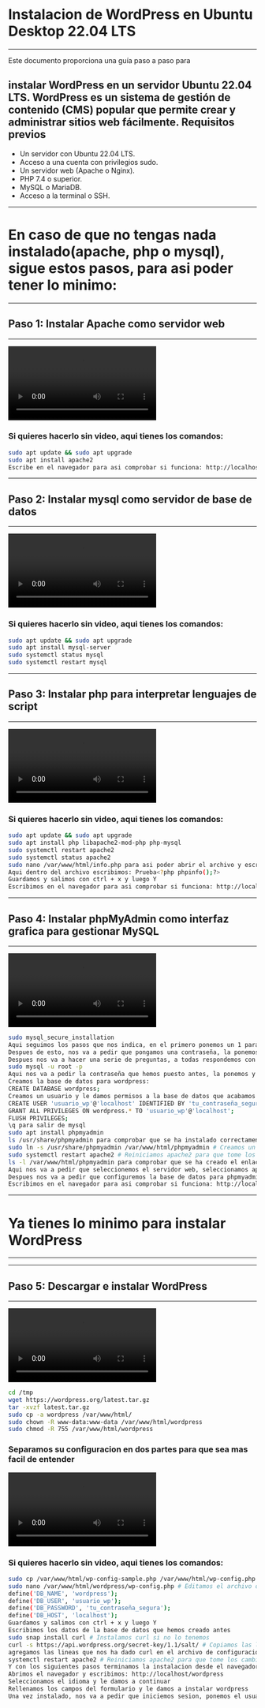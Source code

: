 
# Instalacion de WordPress en Ubuntu Desktop 22.04 LTS

-------------------
Este documento proporciona una guía paso a paso para

instalar WordPress en un servidor Ubuntu 22.04 LTS. WordPress es un sistema de gestión de contenido (CMS) popular que permite crear y administrar sitios web fácilmente.
Requisitos previos
-------------------

- Un servidor con Ubuntu 22.04 LTS.
- Acceso a una cuenta con privilegios sudo.
- Un servidor web (Apache o Nginx).
- PHP 7.4 o superior.
- MySQL o MariaDB.
- Acceso a la terminal o SSH.

----------------------------
# En caso de que no tengas nada instalado(apache, php o mysql), sigue estos pasos, para asi poder tener lo minimo:
-----------------------------
## Paso 1: Instalar Apache como servidor web
-----------------------------

![intalar-apache-hecho-con-clipchamp-1759055789326_kYYtI3jF.mp4](videos/intalar-apache-hecho-con-clipchamp-1759055789326_kYYtI3jF.mp4)

### Si quieres hacerlo sin video, aqui tienes los comandos:

```bash
sudo apt update && sudo apt upgrade 
sudo apt install apache2
Escribe en el navegador para asi comprobar si funciona: http://localhost
```

-----------------------------
## Paso 2: Instalar mysql como servidor de base de datos
-----------------------------

![Instalar mysql - Hecho con Clipchamp_1759056236552(1).mp4](Videos/Instalar%20mysql%20-%20Hecho%20con%20Clipchamp_1759056236552%281%29.mp4)

### Si quieres hacerlo sin video, aqui tienes los comandos:

```bash
sudo apt update && sudo apt upgrade 
sudo apt install mysql-server
sudo systemctl status mysql
sudo systemctl restart mysql
```
-----------------------------
## Paso 3: Instalar php para interpretar lenguajes de script
-----------------------------

![Instalar php - Hecho con Clipchamp_1759055070293(1).mp4](Videos/Instalar%20php%20-%20Hecho%20con%20Clipchamp_1759055070293%281%29.mp4)

### Si quieres hacerlo sin video, aqui tienes los comandos:

```bash
sudo apt update && sudo apt upgrade 
sudo apt install php libapache2-mod-php php-mysql
sudo systemctl restart apache2
sudo systemctl status apache2
sudo nano /var/www/html/info.php para asi poder abrir el archivo y escribir 
Aqui dentro del archivo escribimos: Prueba<?php phpinfo();?> 
Guardamos y salimos con ctrl + x y luego Y
Escribimos en el navegador para asi comprobar si funciona: http://localhost/info.php
```

-----------------------------
## Paso 4: Instalar phpMyAdmin como interfaz grafica para gestionar MySQL
-----------------------------

![instalar phpmyadmin - Hecho con Clipchamp_1759056482327(1).mp4](Videos/instalar%20phpmyadmin%20-%20Hecho%20con%20Clipchamp_1759056482327%281%29.mp4)

```bash
sudo mysql_secure_installation
Aqui seguimos los pasos que nos indica, en el primero ponemos un 1 para establecer una contraseña de root
Despues de esto, nos va a pedir que pongamos una contraseña, la ponemos y la confirmamos
Despues nos va a hacer una serie de preguntas, a todas respondemos con algo random para skippearlas
sudo mysql -u root -p
Aqui nos va a pedir la contraseña que hemos puesto antes, la ponemos y entramos
Creamos la base de datos para wordpress:
CREATE DATABASE wordpress;
Creamos un usuario y le damos permisos a la base de datos que acabamos de crear:
CREATE USER 'usuario_wp'@'localhost' IDENTIFIED BY 'tu_contraseña_segura';
GRANT ALL PRIVILEGES ON wordpress.* TO 'usuario_wp'@'localhost';
FLUSH PRIVILEGES;
\q para salir de mysql
sudo apt install phpmyadmin
ls /usr/share/phpmyadmin para comprobar que se ha instalado correctamente
sudo ln -s /usr/share/phpmyadmin /var/www/html/phpmyadmin # Creamos un enlace simbolico para asi poder acceder desde el navegador
sudo systemctl restart apache2 # Reiniciamos apache2 para que tome los cambios
ls -l /var/www/html/phpmyadmin para comprobar que se ha creado el enlace simbolico
Aqui nos va a pedir que seleccionemos el servidor web, seleccionamos apache2 
Despues nos va a pedir que configuremos la base de datos para phpmyadmin, seleccionamos que no para asi editar luego
Escribimos en el navegador para asi comprobar si funciona: http://localhost/phpmyadmin
```
-----------------------------
# Ya tienes lo minimo para instalar WordPress
-----------------------------


-----------------------------
## Paso 5: Descargar e instalar WordPress
-----------------------------

![configuracion wordpress1 - Hecho con Clipchamp_1759056027531(1).mp4](Videos/configuracion%20wordpress1%20-%20Hecho%20con%20Clipchamp_1759056027531%281%29.mp4)

```bash
cd /tmp
wget https://wordpress.org/latest.tar.gz
tar -xvzf latest.tar.gz
sudo cp -a wordpress /var/www/html/
sudo chown -R www-data:www-data /var/www/html/wordpress
sudo chmod -R 755 /var/www/html/wordpress
```

### Separamos su configuracion en dos partes para que sea mas facil de entender

![configuracion wordpress2 - Hecho con Clipchamp_1759055294187(1).mp4](Videos/configuracion%20wordpress2%20-%20Hecho%20con%20Clipchamp_1759055294187%281%29.mp4)

### Si quieres hacerlo sin video, aqui tienes los comandos:

```bash
sudo cp /var/www/html/wp-config-sample.php /var/www/html/wp-config.php
sudo nano /var/www/html/wordpress/wp-config.php # Editamos el archivo de configuracion
define('DB_NAME', 'wordpress');
define('DB_USER', 'usuario_wp');
define('DB_PASSWORD', 'tu_contraseña_segura');
define('DB_HOST', 'localhost');
Guardamos y salimos con ctrl + x y luego Y
Escribimos los datos de la base de datos que hemos creado antes
sudo snap install curl # Instalamos curl si no lo tenemos
curl -s https://api.wordpress.org/secret-key/1.1/salt/ # Copiamos las lineas que nos da y las pegamos en el archivo de configuracion, reemplazando las que ya hay
agregamos las lineas que nos ha dado curl en el archivo de configuracion
systemctl restart apache2 # Reiniciamos apache2 para que tome los cambios
Y con los siguientes pasos terminamos la instalacion desde el navegador
Abrimos el navegador y escribimos: http://localhost/wordpress
Seleccionamos el idioma y le damos a continuar
Rellenamos los campos del formulario y le damos a instalar wordpress
Una vez instalado, nos va a pedir que iniciemos sesion, ponemos el usuario y la contraseña que hemos puesto antes
```